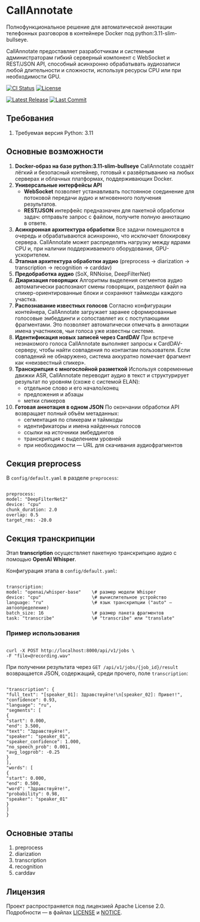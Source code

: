 # CallAnnotate

Полнофункциональное решение для автоматической аннотации телефонных разговоров в контейнере Docker под python:3.11-slim-bullseye.

CallAnnotate предоставляет разработчикам и системным администраторам гибкий серверный компонент с WebSocket и REST/JSON API, способный асинхронно обрабатывать аудиозаписи любой длительности и сложности, используя ресурсы CPU или при необходимости GPU.

<!-- Badges -->
[![CI Status](https://github.com/momentics/CallAnnotate/actions/workflows/ci.yml/badge.svg)](https://github.com/moment/CallAnnotate/actions/workflows/ci.yml)   [![License](https://img.shields.io/badge/license-Apache%202.0-blue.svg)](LICENSE)

[![Latest Release](https://img.shields.io/github/v/release/momentics/CallAnnotate?style=for-the-badge)](https://github.com/momentics/CallAnnotate/releases)   [![Last Commit](https://img.shields.io/github/last-commit/momentics/CallAnnotate?style=for-the-badge)](https://github.com/momentics/CallAnnotate/commits/main)


## Требования

1. Требуемая версия Python: 3.11

## Основные возможности

1. **Docker-образ на базе python:3.11-slim-bullseye**
CallAnnotate создаёт лёгкий и безопасный контейнер, готовый к развёртыванию на любых серверах и облачных платформах, поддерживающих Docker. 
2. **Универсальные интерфейсы API**
    - **WebSocket** позволяет устанавливать постоянное соединение для потоковой передачи аудио и мгновенного получения результатов.
    - **REST/JSON** интерфейс предназначен для пакетной обработки задач: отправьте запрос с файлом, получите полную аннотацию в ответе.
3. **Асинхронная архитектура обработки**
Все задачи помещаются в очередь и обрабатываются асинхронно, что исключает блокировку сервера. CallAnnotate может распределять нагрузку между ядрами CPU и, при наличии поддерживаемого оборудования, GPU-ускорителем.
4. **Этапная архитектура обработки аудио** (preprocess → diarization → transcription → recognition → carddav)  
5. **Предобработка аудио** (SoX, RNNoise, DeepFilterNet)  
4. **Диаризация говорящих**
Алгоритмы выделения сегментов аудио автоматически распознают смены говорящих, разделяют файл на спикер-ориентированные блоки и сохраняют таймкоды каждого участка.
5. **Распознавание известных голосов**
Согласно конфигурации контейнера, CallAnnotate загружает заранее сформированные голосовые эмбеддинги и сопоставляет их с поступающими фрагментами. Это позволяет автоматически отмечать в аннотации имена участников, чьи голоса уже известны системе.
6. **Идентификация новых записей через CardDAV**
При встрече незнакомого голоса CallAnnotate выполняет запросы к CardDAV-серверу, чтобы найти совпадения по контактам пользователя. Если совпадений не обнаружено, система аккуратно помечает фрагмент как «неизвестный спикер».
7. **Транскрипция с многослойной разметкой**
Используя современные движки ASR, CallAnnotate переводит аудио в текст и структурирует результат по уровням (схоже с системой ELAN):
    - отдельное слово и его начало/конец
    - предложения и абзацы
    - метки спикеров
8. **Готовая аннотация в одном JSON**
По окончании обработки API возвращает полный объём метаданных:
    - сегментация по спикерам и таймкоды
    - идентификаторы и имена найденных голосов
    - ссылки на источники эмбеддингов
    - транскрипция с выделением уровней
    - при необходимости — URL для скачивания аудиофрагментов



## Секция preprocess

В `config/default.yaml` в разделе `preprocess`:
```

preprocess:
model: "DeepFilterNet2"
device: "cpu"
chunk_duration: 2.0
overlap: 0.5
target_rms: -20.0

```

## Секция транскрипции

Этап **transcription** осуществляет пакетную транскрипцию аудио с помощью **OpenAI Whisper**.  

Конфигурация этапа в `config/default.yaml`:
```

transcription:
model: "openai/whisper-base"    \# размер модели Whisper
device: "cpu"                   \# вычислительное устройство
language: "ru"                  \# язык транскрипции ("auto" — автоопределение)
batch_size: 16                  \# размер пакета фрагментов
task: "transcribe"              \# "transcribe" или "translate"

```

### Пример использования

```

curl -X POST http://localhost:8000/api/v1/jobs \
-F "file=@recording.wav"

```

При получении результата через
`GET /api/v1/jobs/{job_id}/result` возвращается JSON, содержащий, среди прочего, поле `transcription`:
```

"transcription": {
"full_text": "[speaker_01]: Здравствуйте!\n[speaker_02]: Привет!",
"confidence": 0.93,
"language": "ru",
"segments": [
{
"start": 0.000,
"end": 3.500,
"text": "Здравствуйте!",
"speaker": "speaker_01",
"speaker_confidence": 1.000,
"no_speech_prob": 0.001,
"avg_logprob": -0.25
}
],
"words": [
{
"start": 0.000,
"end": 0.500,
"word": "Здравствуйте!",
"probability": 0.98,
"speaker": "speaker_01"
}
]
}

```

## Основные этапы

1. preprocess  
2. diarization  
3. transcription  
4. recognition  
5. carddav  


## Лицензия

Проект распространяется под лицензией Apache License 2.0. Подробности — в файлах [LICENSE](LICENSE) и [NOTICE](NOTICE).
